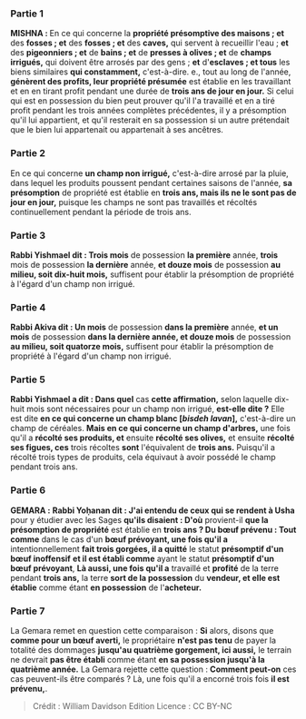 
### Partie 1
<strong>MISHNA : </strong>En ce qui concerne la <b>propriété présomptive des maisons ; et</b> des <b>fosses ; et</b> des <b>fosses ; et</b> des <b>caves,</b> qui servent à recueillir l'eau ; <b>et</b> des <b>pigeonniers ; et</b> de <b>bains ; et</b> de <b>presses à olives ; et</b> de <b>champs irrigués,</b> qui doivent être arrosés par des gens ; <b>et</b> d'<b>esclaves ; et tous</b> les biens similaires <b>qui constamment,</b> c'est-à-dire. e., tout au long de l'année, <b>génèrent des profits, leur propriété présumée</b> est établie en les travaillant et en en tirant profit pendant une durée de <b>trois ans de jour en jour.</b> Si celui qui est en possession du bien peut prouver qu'il l'a travaillé et en a tiré profit pendant les trois années complètes précédentes, il y a présomption qu'il lui appartient, et qu'il resterait en sa possession si un autre prétendait que le bien lui appartenait ou appartenait à ses ancêtres.

### Partie 2
En ce qui concerne <b>un champ non irrigué,</b> c'est-à-dire arrosé par la pluie, dans lequel les produits poussent pendant certaines saisons de l'année, <b>sa présomption</b> de propriété est établie en <b>trois ans, mais ils ne le sont pas de jour en jour,</b> puisque les champs ne sont pas travaillés et récoltés continuellement pendant la période de trois ans.

### Partie 3
<b>Rabbi Yishmael dit : Trois mois</b> de possession <b>la première</b> année, <b>trois</b> mois de possession <b>la dernière</b> année, <b>et douze mois</b> de possession <b>au milieu, soit dix-huit mois,</b> suffisent pour établir la présomption de propriété à l'égard d'un champ non irrigué.

### Partie 4
<b>Rabbi Akiva dit : Un mois</b> de possession <b>dans la première</b> année, <b>et un mois</b> de possession <b>dans la dernière année, et douze mois</b> de possession <b>au milieu, soit quatorze mois,</b> suffisent pour établir la présomption de propriété à l'égard d'un champ non irrigué.

### Partie 5
<b>Rabbi Yishmael a dit : Dans quel</b> cas <b>cette affirmation,</b> selon laquelle dix-huit mois sont nécessaires pour un champ non irrigué, <b>est-elle dite ?</b> Elle est dite <b>en ce qui concerne un champ blanc [<i>bisdeh lavan</i>],</b> c'est-à-dire un champ de céréales. <b>Mais en ce qui concerne un champ d'arbres,</b> une fois qu'il a <b>récolté ses produits, et</b> ensuite <b>récolté ses olives,</b> et ensuite <b>récolté ses figues, ces</b> trois récoltes <b>sont</b> l'équivalent de <b>trois ans.</b> Puisqu'il a récolté trois types de produits, cela équivaut à avoir possédé le champ pendant trois ans.

### Partie 6
<strong>GEMARA :</strong> <b>Rabbi Yoḥanan dit : J'ai entendu de ceux qui se rendent à Usha</b> pour y étudier avec les Sages <b>qu'ils disaient : D'où</b> provient-il <b>que la présomption de propriété</b> est établie en <b>trois ans ? Du bœuf prévenu : Tout comme</b> dans le cas d'un <b>bœuf prévoyant, une fois qu'il a</b> intentionnellement <b>fait trois gorgées, il a quitté</b> le statut <b>présomptif d'un bœuf inoffensif</b> <b>et il est établi comme</b> ayant le statut <b>présomptif d'un bœuf prévoyant</b>, <b>Là aussi, une fois qu'il a</b> travaillé et <b>profité</b> de la terre pendant <b>trois ans,</b> la terre <b>sort de la possession</b> du <b>vendeur, et elle est établie</b> comme étant <b>en possession</b> de l'<b>acheteur. </b>

### Partie 7
La Gemara remet en question cette comparaison : <b>Si</b> alors, disons que <b>comme pour un bœuf averti,</b> le propriétaire <b>n'est pas tenu</b> de payer la totalité des dommages <b>jusqu'au quatrième gorgement, ici aussi,</b> le terrain ne devrait <b>pas être établi</b> comme étant <b>en sa possession jusqu'à la quatrième année.</b> La Gemara rejette cette question : <b>Comment peut-on</b> ces cas peuvent-ils être comparés ? Là, une fois qu'il a encorné trois</b> fois <b>il est prévenu,</b>.

>Crédit : William Davidson Edition
>Licence : CC BY-NC